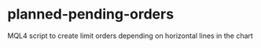 # planned-pending-orders
MQL4 script to create limit orders depending on horizontal lines in the chart
